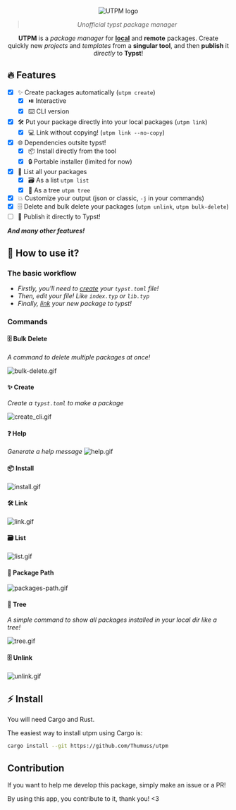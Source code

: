 <div align="center">

![UTPM logo](./logo.svg)

> _Unofficial typst package manager_

**UTPM** is a _package manager_ for **[local](https://github.com/typst/packages#local-packages)** and **remote** packages. Create quickly new _projects_ and _templates_ from a **singular tool**, and then **publish** it _directly_ to **Typst**!

</div>

## 🔥 Features

- [x] ✨ Create packages automatically (`utpm create`)
  - [x] ⏯️ Interactive
  - [x] ⌨️ CLI version
- [x] 🛠 Put your package directly into your local packages (`utpm link`)
  - [x] 💻 Link without copying! (`utpm link --no-copy`)
- [x] 🌐 Dependencies outsite typst!
  - [x] 📦 Install directly from the tool
  - [x] 🔒 Portable installer (limited for now)
- [x] 📃 List all your packages
  - [x] 🗃️ As a list `utpm list`
  - [x] 🌲 As a tree `utpm tree`
- [x] 💥 Customize your output (json or classic, `-j` in your commands)
- [x] 🗄️ Delete and bulk delete your packages (`utpm unlink`, `utpm bulk-delete`)
- [ ] 🚀 Publish it directly to Typst!

**_And many other features!_**

## 🔎 How to use it?

### The basic workflow

- _Firstly, you'll need to [create](#create) your `typst.toml` file!_
- _Then, edit your file! Like `index.typ` or `lib.typ`_
- _Finally, [link](#link) your new package to typst!_

### Commands

#### 🗄️ Bulk Delete

<!-- TODO: GIF -->

_A command to delete multiple packages at once!_

![bulk-delete.gif](./tapes/bulk_delete.gif)

<div id="create">

#### ✨ Create
_Create a `typst.toml` to make a package_

![create_cli.gif](./tapes/create_cli.gif)
<!-- TODO: GIF v2 -->

</div>
<div id="help">


#### ❓ Help

_Generate a help message_
![help.gif](./tapes/help.gif)

</div>
<div id="install">

#### 📦 Install
![install.gif](./tapes/install.gif)
<!-- TODO: GIF & text-->

</div>
<div id="link">

#### 🛠 Link
![link.gif](./tapes/link.gif)
<!-- TODO: GIF & text-->

</div>
<div id="list">

#### 🗃️ List
<!-- TODO: text -->

![list.gif](./tapes/list.gif)

</div>
<div id="package-path">
<!-- TODO: text -->

#### 🚦 Package Path

![packages-path.gif](./tapes/packages-path.gif)

</div>
<div id="tree">

#### 🌲 Tree

_A simple command to show all packages installed in your local dir like a tree!_

![tree.gif](./tapes/tree.gif)

</div>
<div id="unlink">
<!-- TODO: GIF -->

#### 🗄️ Unlink

![unlink.gif](./tapes/unlink.gif)

</div>

## ⚡ Install

You will need Cargo and Rust.

The easiest way to install utpm using Cargo is:

```bash
cargo install --git https://github.com/Thumuss/utpm
```

## Contribution

If you want to help me develop this package, simply make an issue or a PR!

By using this app, you contribute to it, thank you! <3
